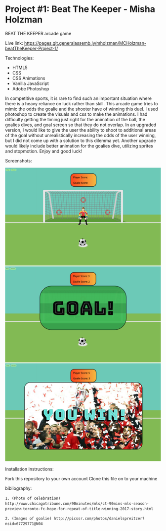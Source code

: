 # Project #1: Beat The Keeper - Misha Holzman

BEAT THE KEEPER
arcade game

Live link: https://pages.git.generalassemb.ly/mholzman/MCHolzman-beatTheKeeper-Project-1/


Technologies:
<ul>
	<li>HTML5</li>
	<li>CSS</li>
	<li>CSS Animations</li>
	<li>Vanilla JavaScript</li>
	<li>Adobe Photoshop</li>
</ul>



In competitive sports, it is rare to find such an important situation where there is a heavy reliance on luck rather than skill. This arcade game tries to mimic the odds the goalie and the shooter have of winning this duel. I used photoshop to create the visuals and css to make the animations. I had difficulty getting the timing just right for the animation of the ball, the goalies dives, and goal screen so that they do not overlap. In an upgraded version, I would like to give the user the ability to shoot to additional areas of the goal without unrealistically increasing the odds of the user winning, but I did not come up with a solution to this dilemma yet. Another upgrade would likely include better animation for the goalies dive, utilizing sprites and stopmotion. Enjoy and good luck!



Screenshots:

<img src="assets/ScreenShots/PlayScreen.png" alt="Play Screen"/>
<img src="assets/ScreenShots/GoalScreen.png" alt="Goal Screen"/>
<img src="assets/ScreenShots/WinScreen.png" alt="Win Screen"/>



Installation Instructions:

Fork this repository to your own account
Clone this file on to your machine





bibliography: 

`1. (Photo of celebration) http://www.chicagotribune.com/90minutes/mls/ct-90mins-mls-season-preview-toronto-fc-hope-for-repeat-of-title-winning-2017-story.html`

`2. (Images of goalie) http://picssr.com/photos/danielspreitzer?nsid=67729771@N04`





























